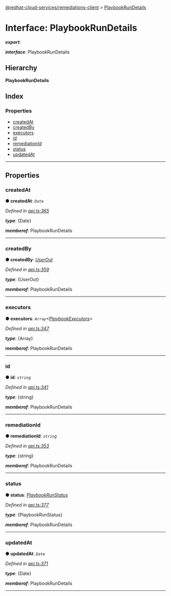 [@redhat-cloud-services/remediations-client](../README.md) > [PlaybookRunDetails](../interfaces/playbookrundetails.md)

# Interface: PlaybookRunDetails

*__export__*: 

*__interface__*: PlaybookRunDetails

## Hierarchy

**PlaybookRunDetails**

## Index

### Properties

* [createdAt](playbookrundetails.md#createdat)
* [createdBy](playbookrundetails.md#createdby)
* [executors](playbookrundetails.md#executors)
* [id](playbookrundetails.md#id)
* [remediationId](playbookrundetails.md#remediationid)
* [status](playbookrundetails.md#status)
* [updatedAt](playbookrundetails.md#updatedat)

---

## Properties

<a id="createdat"></a>

###  createdAt

**● createdAt**: *`Date`*

*Defined in [api.ts:365](https://github.com/RedHatInsights/javascript-clients/blob/master/packages/remediations/api.ts#L365)*

*__type__*: {Date}

*__memberof__*: PlaybookRunDetails

___
<a id="createdby"></a>

###  createdBy

**● createdBy**: *[UserOut](userout.md)*

*Defined in [api.ts:359](https://github.com/RedHatInsights/javascript-clients/blob/master/packages/remediations/api.ts#L359)*

*__type__*: {UserOut}

*__memberof__*: PlaybookRunDetails

___
<a id="executors"></a>

###  executors

**● executors**: *`Array`<[PlaybookExecutors](playbookexecutors.md)>*

*Defined in [api.ts:347](https://github.com/RedHatInsights/javascript-clients/blob/master/packages/remediations/api.ts#L347)*

*__type__*: {Array}

*__memberof__*: PlaybookRunDetails

___
<a id="id"></a>

###  id

**● id**: *`string`*

*Defined in [api.ts:341](https://github.com/RedHatInsights/javascript-clients/blob/master/packages/remediations/api.ts#L341)*

*__type__*: {string}

*__memberof__*: PlaybookRunDetails

___
<a id="remediationid"></a>

###  remediationId

**● remediationId**: *`string`*

*Defined in [api.ts:353](https://github.com/RedHatInsights/javascript-clients/blob/master/packages/remediations/api.ts#L353)*

*__type__*: {string}

*__memberof__*: PlaybookRunDetails

___
<a id="status"></a>

###  status

**● status**: *[PlaybookRunStatus](../enums/playbookrunstatus.md)*

*Defined in [api.ts:377](https://github.com/RedHatInsights/javascript-clients/blob/master/packages/remediations/api.ts#L377)*

*__type__*: {PlaybookRunStatus}

*__memberof__*: PlaybookRunDetails

___
<a id="updatedat"></a>

###  updatedAt

**● updatedAt**: *`Date`*

*Defined in [api.ts:371](https://github.com/RedHatInsights/javascript-clients/blob/master/packages/remediations/api.ts#L371)*

*__type__*: {Date}

*__memberof__*: PlaybookRunDetails

___

